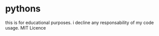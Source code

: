 # pythons
this is for educational purposes.
i decline any responsability of my code usage.
MIT Licence
